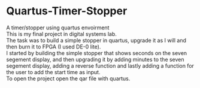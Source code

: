 # Quartus-Timer-Stopper
A timer/stopper using quartus envoirment 
<br/>This is my final project in digital systems lab.<br/>
The task was to build a simple stopper in quartus, upgrade it as I will and then burn it to FPGA (I used DE-0 lite).<br/>
I started by building the simple stopper that shows seconds on the seven segement display, and then upgrading it by adding minutes to the seven segement display,
adding a reverse function and lastly adding a function for the user to add the start time as input.<br/>
To open  the project open the qar file with quartus.
